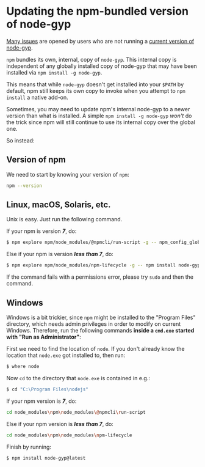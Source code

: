 # Updating the npm-bundled version of node-gyp

[Many issues](https://github.com/nodejs/node-gyp/labels/ERR%21%20node-gyp%20-v%20%3C%3D%20v5.1.0) are opened by users who are
not running a [current version of node-gyp](https://github.com/nodejs/node-gyp/releases).

`npm` bundles its own, internal, copy of `node-gyp`. This internal copy is independent of any globally installed copy of node-gyp that
may have been installed via `npm install -g node-gyp`.

This means that while `node-gyp` doesn't get installed into your `$PATH` by default, npm still keeps its own copy to invoke when you
attempt to `npm install` a native add-on.

Sometimes, you may need to update npm's internal node-gyp to a newer version than what is installed. A simple `npm install -g node-gyp`
_won't_ do the trick since npm will still continue to use its internal copy over the global one.

So instead:

## Version of npm

We need to start by knowing your version of `npm`:
```bash
npm --version
```

## Linux, macOS, Solaris, etc.

Unix is easy. Just run the following command.

If your npm is version ___7___, do:
```bash
$ npm explore npm/node_modules/@npmcli/run-script -g -- npm_config_global=false npm install node-gyp@latest
```

Else if your npm is version ___less than 7___, do:
```bash
$ npm explore npm/node_modules/npm-lifecycle -g -- npm install node-gyp@latest
```

If the command fails with a permissions error, please try `sudo` and then the command.

## Windows

Windows is a bit trickier, since `npm` might be installed to the "Program Files" directory, which needs admin privileges in order to
modify on current Windows. Therefore, run the following commands __inside a `cmd.exe` started with "Run as Administrator"__:

First we need to find the location of `node`. If you don't already know the location that `node.exe` got installed to, then run:
```bash
$ where node
```

Now `cd` to the directory that `node.exe` is contained in e.g.:
```bash
$ cd "C:\Program Files\nodejs"
```

If your npm version is ___7___, do:
```bash
cd node_modules\npm\node_modules\@npmcli\run-script
```

Else if your npm version is ___less than 7___, do:
```bash
cd node_modules\npm\node_modules\npm-lifecycle
```

Finish by running:
```bash
$ npm install node-gyp@latest
```
